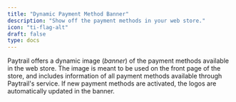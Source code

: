 ```yaml
---
title: "Dynamic Payment Method Banner"
description: "Show off the payment methods in your web store."
icon: "ti-flag-alt"
draft: false
type: docs
---
```


Paytrail offers a dynamic image (_banner_) of the payment methods available in the web store. The image is meant to be used on the front page of the store, and includes information of all payment methods available through Paytrail's service. If new payment methods are activated, the logos are automatically updated in the banner.
